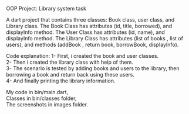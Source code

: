 OOP Project: Library system task   

A dart project that contains three classes: Book class, user class, and Library class.
The Book Class has attributes (id, title, borrowed), and displayInfo method.
The User Class has attributes (id, name), and displayInfo method.
The Library Class has attributes (list of books , list of users), and methods (addBook , return
book, borrowBook, displayInfo).

Code explanation:
1- First, i created the book and user classes.      
2- Then i created the library class with help of them.    
3- The scenario is tested by adding books and users to the library, then borrowing a book and return
back using these users.  
4- And finally printing the library information.

My code in bin/main.dart,   
Classes in bin/classes folder,     
The screenshots in images folder.
